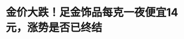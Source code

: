<!DOCTYPE html>
<html lang="zh-CN">

<head>
    
<title>金价大跌！足金饰品每克一夜便宜14元，涨势是否已终结_腾讯新闻</title>
<meta name="keywords" content="黄金,黄金价格,贵金属,国际金价,comex黄金,黄金期货,美国_财经,金饰,足金,美国,饰品">
<meta name="description" content="蒋立冬 派生万物AI 图黄金价格大跌。5月12日，金价大跳水，伦敦金现、COMEX黄金期货盘中跌幅一度超3%。截至发稿时，现货黄金最低触及3233.55美元/盎司，下跌2.8%，日内最低触及3207.9美元/盎司；COMEX黄金报3235.3美元/盎司，跌幅达3.24%。国内方面，期货市场上，沪金主力合约收跌2%，报772元/克，盘中触及近一个月低点767...">
<meta name="author" content="腾讯网">
<meta name="copyright" content="Copyright 1998 - 2025 Tencent. All Rights Reserved">
<meta property="og:type" content="news" />

<meta property="og:title" content="金价大跌！足金饰品每克一夜便宜14元，涨势是否已终结_腾讯新闻" />
<meta property="og:description" content="蒋立冬 派生万物AI 图黄金价格大跌。5月12日，金价大跳水，伦敦金现、COMEX黄金期货盘中跌幅一度超3%。截至发稿时，现货黄金最低触及3233.55美元/盎司，下跌2.8%，日内最低触及3207.9美元/盎司；COMEX黄金报3235.3美元/盎司，跌幅达3.24%。国内方面，期货市场上，沪金主力合约收跌2%，报772元/克，盘中触及近一个月低点767..." />
<meta property="og:url" content="https://news.qq.com/rain/a/20250512A0992Y00" />
<meta property="og:image" content="https://inews.gtimg.com/om_ls/O4BuE4o46exnq5puxNLE5qHGsbyumj0lG8tuKeC2tEAL8AA_640330/0" />
<meta property="article:author" content="澎湃新闻" />
<meta property="article:published_time" content="2025-05-12 22:38:31" />
<meta property="category" content="finance" />

<meta name="baidu-site-verification" content="jJeIJ5X7pP" />
    <meta charset="utf-8" />
<meta http-equiv="X-UA-Compatible" content="IE=Edge" />
<meta name="viewport" content="width=device-width, initial-scale=1, shrink-to-fit=no" />
<link rel="dns-prefetch" href="mat1.gtimg.com">
<link rel="dns-prefetch" href="i.news.qq.com">
<link rel="shortcut icon" href="https://mat1.gtimg.com/qqcdn/qqindex2021/favicon.ico">
<script nomodule="true" src="https://mat1.gtimg.com/qqcdn/qqindex2021/common-static/20240515201444/core3-37-1.min.js"></script>
<script>
  try {
    if (!window.IntersectionObserver) {
      var observerScript = document.createElement('script');
      observerScript.src = "https://mat1.gtimg.com/qqcdn/qqindex2021/common-static/20241024141058/intersection-observer-polyfill.js";
      document.head.appendChild(observerScript);
    }
  } catch (error) {}
</script>

<script>
  try {
    if (!Element.prototype.scrollTo) {
      var scrollScript = document.createElement('script');
      scrollScript.src = "https://mat1.gtimg.com/qqcdn/qqindex2021/common-static/20241025153001/scroll-behavior-polyfill.js";
      document.head.appendChild(scrollScript);
    }
  } catch (error) {}
</script>
<script>
  try {
    if ('scrollRestoration' in window.history) {
      window.history.scrollRestoration = 'manual';
    }
    window.isPcClient = Boolean(window.electron) && (
      window.navigator.userAgent.indexOf('pc-client') > 0 ||
      window.navigator.userAgent.indexOf('TencentNews') > 0
    );
  } catch {}
</script>
<script>
  try {
    if (window.isPcClient) {
      var bodyStyle = document.createElement('style');
      bodyStyle.innerText = 'body{ zoom: 0.95 }';
      document.head.appendChild(bodyStyle);
    }
  } catch {}
</script>
<script>
  window.DATA = {"url":"https://view.inews.qq.com/a/20250512A0992Y00","article_id":"20250512A0992Y00","article_type":"0","title":"金价大跌！足金饰品每克一夜便宜14元，涨势是否已终结","desc":"蒋立冬 派生万物AI 图黄金价格大跌。5月12日，金价大跳水，伦敦金现、COMEX黄金期货盘中跌幅一度超3%。截至发稿时，现货黄金最低触及3233.55美元/盎司，下跌2.8%，日内最低触及3207.9美元/盎司；COMEX黄金报3235.3美元/盎司，跌幅达3.24%。国内方面，期货市场上，沪金主力合约收跌2%，报772元/克，盘中触及近一个月低点767...","iNewsRecommendLevel":1,"abstract":"蒋立冬 派生万物AI 图黄金价格大跌。5月12日，金价大跳水，伦敦金现、COMEX黄金期货盘中跌幅一度超3%。截至发稿时，现货黄金最低触及3233.55美元/盎司，下跌2.8%，日内最低触及3207.9美元/盎司；COMEX黄金报3235.3美元/盎司，跌幅达3.24%。国内方面，期货市场上，沪金主力合约收跌2%，报772元/克，盘中触及近一个月低点767...","catalog1":"finance","ad_channel_sign":"finance","introduction":"","media":"澎湃新闻","media_id":"5007264","pubtime":"2025-05-12 22:38:31","comment_id":"8411281414","political":0,"cmsId":"20250512A0992Y00","cms_id":"20250512A0992Y00","closeAllAd":0,"closeAllFavorite":false,"originContent":{"directory":{"ai_list":null,"enable":2,"list":null},"text":"\u003cdiv class=\"rich_media_content\"\u003e\u003cp\u003e\u003c!--IMG_0--\u003e\u003c/p\u003e\u003cp class=\"qqnews_image_desc\" style=\"color: #666; font-size: 14px; text-align: center\"\u003e蒋立冬 派生万物AI 图\u003c/p\u003e\u003cp\u003e黄金价格大跌。\u003c/p\u003e\u003cp\u003e5月12日，金价大跳水，伦敦金现、COMEX黄金期货盘中跌幅一度超3%。截至发稿时，现货黄金最低触及3233.55美元/盎司，下跌2.8%，日内最低触及3207.9美元/盎司；COMEX黄金报3235.3美元/盎司，跌幅达3.24%。\u003c/p\u003e\u003cp\u003e国内方面，期货市场上，沪金主力合约收跌2%，报772元/克，盘中触及近一个月低点767元/克。\u003c/p\u003e\u003cp\u003eA股黄金概念股同样走低，\u003c!--SECURE_LINK_BEGIN_0--\u003e西部黄金\u003c!--SECURE_LINK_END_0--\u003e（601069）、\u003c!--SECURE_LINK_BEGIN_1--\u003e四川黄金\u003c!--SECURE_LINK_END_1--\u003e（001337）跌幅超3%。截至5月12日收盘，港股\u003c!--SECURE_LINK_BEGIN_2--\u003e灵宝黄金\u003c!--SECURE_LINK_END_2--\u003e（03330.HK）、\u003c!--SECURE_LINK_BEGIN_3--\u003e赤峰黄金\u003c!--SECURE_LINK_END_3--\u003e（06693.HK）、\u003c!--SECURE_LINK_BEGIN_4--\u003e招金矿业\u003c!--SECURE_LINK_END_4--\u003e（01818.HK）分别下跌11.23%、11.07%、7.55%。\u003c/p\u003e\u003cp\u003e国内金饰价格跟跌，\u003c!--SECURE_LINK_BEGIN_5--\u003e周生生\u003c!--SECURE_LINK_END_5--\u003e足金饰品标价1007元/克，较前一日1021元/克的价格下跌14元/克。\u003c!--SECURE_LINK_BEGIN_6--\u003e周大福\u003c!--SECURE_LINK_END_6--\u003e足金饰品标价1008元/克，较前一日1022元/克的价格下跌14元/克。此外，周六福、六福珠宝、金至尊足金金饰品报价均为1008元/克，\u003c!--SECURE_LINK_BEGIN_7--\u003e老凤祥\u003c!--SECURE_LINK_END_7--\u003e、老庙足金金饰品报价分别跌至每克1002元/克、1000元/克。\u003c/p\u003e\u003cp\u003e\u003c!--IMG_1--\u003e\u003c/p\u003e\u003cp\u003e消息面上，据新华社5月12日报道，中美日内瓦经贸会谈联合声明称，中华人民共和国政府（“中国”）和美利坚合众国政府（“美国”），认识到双边经贸关系对两国和全球经济的重要性；认识到可持续的、长期的、互利的双边经贸关系的重要性；鉴于双方近期的讨论，相信持续的协商有助于解决双方在经贸领域关切的问题；本着相互开放、持续沟通、合作和相互尊重的精神，继续推进相关工作；双方承诺将于2025年5月14日前采取以下举措：\u003c!--MID_AD_0--\u003e\u003c!--EOP_0--\u003e\u003c/p\u003e\u003c!--MID_ARTICLE_AD_0--\u003e\u003c!--PARAGRAPH_0--\u003e\u003cp\u003e美国将（一）修改2025年4月2日第14257号行政令中规定的对中国商品（包括香港特别行政区和澳门特别行政区商品）加征的从价关税，其中，24%的关税在初始的90天内暂停实施，同时保留按该行政令的规定对这些商品加征剩余10%的关税；（二）取消根据2025年4月8日第14259号行政令和2025年4月9日第14266号行政令对这些商品的加征关税。\u003c!--MID_AD_1--\u003e\u003c!--EOP_1--\u003e\u003c/p\u003e\u003c!--MID_ARTICLE_AD_1--\u003e\u003c!--PARAGRAPH_1--\u003e\u003cp\u003e中国将（一）相应修改税委会公告2025年第4号规定的对美国商品加征的从价关税，其中，24%的关税在初始的90天内暂停实施，同时保留对这些商品加征剩余10%的关税，并取消根据税委会公告2025年第5号和第6号对这些商品的加征关税；（二）采取必要措施，暂停或取消自2025年4月2日起针对美国的非关税反制措施。\u003c!--MID_AD_2--\u003e\u003c!--EOP_2--\u003e\u003c/p\u003e\u003c!--MID_ARTICLE_AD_2--\u003e\u003c!--PARAGRAPH_2--\u003e\u003cp\u003e采取上述举措后，双方将建立机制，继续就经贸关系进行协商。中方代表是国务院副总理何立峰，美方代表是财政部长斯科特·贝森特和美国贸易代表贾米森·格里尔。协商可在中国、美国，或双方商定的第三国进行。根据需要，双方可就相关经贸议题开展工作层面磋商。\u003c/p\u003e\u003cp\u003e不少分析指出，黄金短期内面临不小的回调风险。\u003c/p\u003e\u003cp\u003eFXStreet分析师Haresh Menghani指出，因为对中美贸易协议的最新乐观情绪继续削弱对传统避险资产的需求，黄金价格在新的一周开始时走弱。与此同时，来自中美谈判的积极信号缓解了市场对美国经济衰退的担忧。再加上美联储的鹰派“按兵不动”，帮助美元持稳于数周高位附近，并对黄金施加压力。\u003c!--MID_AD_3--\u003e\u003c!--EOP_3--\u003e\u003c/p\u003e\u003c!--MID_ARTICLE_AD_3--\u003e\u003c!--PARAGRAPH_3--\u003e\u003cp\u003e东方金诚研究发展部副总监瞿瑞认为，全球贸易战趋于缓和，短期内美国在“关税战”方面的立场有所软化，市场避险情绪逐步消退，全球风险资产持续修复，金价或将面临进一步回调风险，呈现高位震荡走势。\u003c/p\u003e\u003cp\u003e嘉盛集团资深分析师Jerry Chen指出，从日线以上的周期上看，黄金已经明显从单边上扬走势切换为高位震荡，受到众多消息面因素的影响，多空双方正变得更为平衡。而逐渐成型的双顶结构则暗示金价有更大的回撤风险。\u003c/p\u003e\u003cp\u003e“目前黄金已经跑赢通胀水平了，收益率也相对较高。虽然当前黄金逻辑还是非常流畅的，但累计涨幅过大导致短期能否进一步上涨的不确定性也较大。” 星石投资基金经理喻宗亮认为，黄金进一步上涨，可能还需要进一步驱动，例如美国财政赤字的进一步扩张和贸易赤字的进一步扩大，但在美国致力于降低贸易赤字和财政赤字的背景下，短期内这些驱动可能没有那么强。\u003c!--MID_AD_4--\u003e\u003c!--EOP_4--\u003e\u003c/p\u003e\u003c!--MID_ARTICLE_AD_4--\u003e\u003c!--PARAGRAPH_4--\u003e\u003cp\u003e但从长线来看，有观点认为，黄金价格或仍将获得支撑。\u003c/p\u003e\u003cp\u003e\u003c!--SECURE_LINK_BEGIN_8--\u003e瑞达期货\u003c!--SECURE_LINK_END_8--\u003e分析，中长期来看，现有关税政策对通胀的传导具有一定滞后性，下半年美国通胀或再度抬头，提振黄金的抗通胀属性。黄金的结构性利多因素仍未松动，美国债务扩张导致美元信用边际转弱，以及全球去美元化趋势下央行购金需求稳固，为金价提供中长线支撑。\u003c/p\u003e\u003cp\u003e\u003c!--SECURE_LINK_BEGIN_9--\u003e摩根大通\u003c!--SECURE_LINK_END_9--\u003e分析师预测，受特朗普引发的美国资产抛售影响，若外国投资者持有的美国资产中仅0.5%被重新配置为黄金，到2029年金价或达每盎司6000美元，较当前约3300美元价格涨80%。\u003c/p\u003e\u003cp\u003e摩根大通指出，由于黄金供应未大幅增长，需求微小增长即可导致金价大幅波动。近期金融市场走势显示，投资者对美国资产兴趣与信任受到质疑，美国易受资本外流影响。据其计算，四年内将有2736亿美元投入黄金，相当于约2500吨，虽占黄金总持有量仅3%，但每季度额外需求冲动巨大。\u003c/p\u003e\u003cp\u003e“虽然这只是一个假设场景，但它解释了为什么我们在结构性上依然看涨黄金，并认为金价仍有上涨空间。” 摩根大通的报告写道。\u003c/p\u003e\u003cdiv powered-by=\"qqnews_ex-editor\"\u003e\u003c/div\u003e\u003cstyle\u003e.rich_media_content{--news-tabel-th-night-color: #444444;--news-font-day-color: #333;--news-font-night-color: #d9d9d9;--news-bottom-distance: 22px}.rich_media_content p:not([data-exeditor-arbitrary-box=image-box]){letter-spacing:.5px;line-height:30px;margin-bottom:var(--news-bottom-distance);word-wrap:break-word}.rich_media_content{color:var(--news-font-day-color);font-size:18px}@media(prefers-color-scheme:dark){body:not([data-weui-theme=light]):not([dark-mode-disable=true]) .rich_media_content p:not([data-exeditor-arbitrary-box=image-box]){letter-spacing:.5px;line-height:30px;margin-bottom:var(--news-bottom-distance);word-wrap:break-word}body:not([data-weui-theme=light]):not([dark-mode-disable=true]) .rich_media_content{color:var(--news-font-night-color)}}.data_color_scheme_dark .rich_media_content p:not([data-exeditor-arbitrary-box=image-box]){letter-spacing:.5px;line-height:30px;margin-bottom:var(--news-bottom-distance);word-wrap:break-word}.data_color_scheme_dark .rich_media_content{color:var(--news-font-night-color)}.data_color_scheme_dark .rich_media_content{font-size:18px}.rich_media_content p[data-exeditor-arbitrary-box=image-box]{margin-bottom:11px}.rich_media_content\u003ediv:not(.qnt-video),.rich_media_content\u003esection{margin-bottom:var(--news-bottom-distance)}.rich_media_content hr{margin-bottom:var(--news-bottom-distance)}.rich_media_content .link_list{margin:0;margin-top:20px;min-height:0!important}.rich_media_content blockquote{background:#f9f9f9;border-left:6px solid #ccc;margin:1.5em 10px;padding:.5em 10px}.rich_media_content blockquote p{margin-bottom:0!important}.data_color_scheme_dark .rich_media_content blockquote{background:#323232}@media(prefers-color-scheme:dark){body:not([data-weui-theme=light]):not([dark-mode-disable=true]) .rich_media_content blockquote{background:#323232}}.rich_media_content ol[data-ex-list]{--ol-start: 1;--ol-list-style-type: decimal;list-style-type:none;counter-reset:olCounter calc(var(--ol-start,1) - 1);position:relative}.rich_media_content ol[data-ex-list]\u003eli\u003e:first-child::before{content:counter(olCounter,var(--ol-list-style-type)) '. ';counter-increment:olCounter;font-variant-numeric:tabular-nums;display:inline-block}.rich_media_content ul[data-ex-list]{--ul-list-style-type: circle;list-style-type:none;position:relative}.rich_media_content ul[data-ex-list].nonUnicode-list-style-type\u003eli\u003e:first-child::before{content:var(--ul-list-style-type) ' ';font-variant-numeric:tabular-nums;display:inline-block;transform:scale(0.5)}.rich_media_content ul[data-ex-list].unicode-list-style-type\u003eli\u003e:first-child::before{content:var(--ul-list-style-type) ' ';font-variant-numeric:tabular-nums;display:inline-block;transform:scale(0.8)}.rich_media_content ol:not([data-ex-list]){padding-left:revert}.rich_media_content ul:not([data-ex-list]){padding-left:revert}.rich_media_content table{display:table;border-collapse:collapse;margin-bottom:var(--news-bottom-distance)}.rich_media_content table th,.rich_media_content table td{word-wrap:break-word;border:1px solid #ddd;white-space:nowrap;padding:2px 5px}.rich_media_content table th{font-weight:700;background-color:#f0f0f0;text-align:left}.rich_media_content table p{margin-bottom:0!important}.data_color_scheme_dark .rich_media_content table th{background:var(--news-tabel-th-night-color)}@media(prefers-color-scheme:dark){body:not([data-weui-theme=light]):not([dark-mode-disable=true]) .rich_media_content table th{background:var(--news-tabel-th-night-color)}}.rich_media_content .qqnews_image_desc,.rich_media_content p[type=om-image-desc]{line-height:20px!important;text-align:center!important;font-size:14px!important;color:#666!important}.rich_media_content div[data-exeditor-arbitrary-box=wrap]:not([data-exeditor-arbitrary-box-special-style]){max-width:100%}.rich_media_content .qqnews-content{--wmfont: 0;--wmcolor: transparent;font-size:var(--wmfont);color:var(--wmcolor);line-height:var(--wmfont)!important;margin-bottom:var(--wmfont)!important}.rich_media_content .qqnews_sign_emphasis{background:#f7f7f7}.rich_media_content .qqnews_sign_emphasis ol{word-wrap:break-word;border:none;color:#5c5c5c;line-height:28px;list-style:none;margin:14px 0 6px;padding:16px 15px 4px}.rich_media_content .qqnews_sign_emphasis p{margin-bottom:12px!important}.rich_media_content .qqnews_sign_emphasis ol\u003eli\u003ep{padding-left:30px}.rich_media_content .qqnews_sign_emphasis ol\u003eli{list-style:none}.rich_media_content .qqnews_sign_emphasis ol\u003eli\u003ep:first-child::before{margin-left:-30px;content:counter(olCounter,decimal) ''!important;counter-increment:olCounter!important;font-variant-numeric:tabular-nums!important;background:#37f;border-radius:2px;color:#fff;font-size:15px;font-style:normal;text-align:center;line-height:18px;width:18px;height:18px;margin-right:12px;position:relative;top:-1px}.data_color_scheme_dark .rich_media_content .qqnews_sign_emphasis{background:#262626}.data_color_scheme_dark .rich_media_content .qqnews_sign_emphasis ol\u003eli\u003ep{color:#a9a9a9}@media(prefers-color-scheme:dark){body:not([data-weui-theme=light]):not([dark-mode-disable=true]) .rich_media_content .qqnews_sign_emphasis{background:#262626}body:not([data-weui-theme=light]):not([dark-mode-disable=true]) .rich_media_content .qqnews_sign_emphasis ol\u003eli\u003ep{color:#a9a9a9}}.rich_media_content h1,.rich_media_content h2,.rich_media_content h3,.rich_media_content h4,.rich_media_content h5,.rich_media_content h6{margin-bottom:var(--news-bottom-distance);font-weight:700}.rich_media_content h1{font-size:20px}.rich_media_content h2,.rich_media_content h3{font-size:19px}.rich_media_content h4,.rich_media_content h5,.rich_media_content h6{font-size:18px}.rich_media_content li:empty{display:none}.rich_media_content ul,.rich_media_content ol{margin-bottom:var(--news-bottom-distance)}.rich_media_content div\u003ep:only-child{margin-bottom:0!important}.rich_media_content .cms-cke-widget-title-wrap p{margin-bottom:0!important}\u003c/style\u003e\u003c/div\u003e","version":"v2"},"originAttribute":{"IMG_0":{"bigOrigUrl":"https://inews.gtimg.com/om_bt/OvKO9QglwlyqQWO7ZzKoWHCm2aK9QvypRQYN_p882wPQMAA/0","compressUrl":"https://inews.gtimg.com/om_bt/OvKO9QglwlyqQWO7ZzKoWHCm2aK9QvypRQYN_p882wPQMAA/641","desc":"","fullPic":"1","height":428,"imgurl0":"https://inews.gtimg.com/om_bt/OvKO9QglwlyqQWO7ZzKoWHCm2aK9QvypRQYN_p882wPQMAA/0","imgurl1000":"https://inews.gtimg.com/om_bt/OvKO9QglwlyqQWO7ZzKoWHCm2aK9QvypRQYN_p882wPQMAA/1000","islong":0,"origUrl":"https://inews.gtimg.com/om_bt/OvKO9QglwlyqQWO7ZzKoWHCm2aK9QvypRQYN_p882wPQMAA/641","size":666,"style":"display: inline-block; max-width: 100%; width: 960px","thumb":"https://inews.gtimg.com/om_bt/OvKO9QglwlyqQWO7ZzKoWHCm2aK9QvypRQYN_p882wPQMAA_181x181s/0","url":"https://inews.gtimg.com/om_bt/OvKO9QglwlyqQWO7ZzKoWHCm2aK9QvypRQYN_p882wPQMAA/641","width":641},"IMG_1":{"bigOrigUrl":"https://inews.gtimg.com/om_bt/OxcRfPU6LK4Z1FSCPavzjsO2fKZ1iMSAhB9ilX7NB9VBMAA/0","compressUrl":"https://inews.gtimg.com/om_bt/OxcRfPU6LK4Z1FSCPavzjsO2fKZ1iMSAhB9ilX7NB9VBMAA/641","desc":"","fullPic":"1","height":799,"imgurl0":"https://inews.gtimg.com/om_bt/OxcRfPU6LK4Z1FSCPavzjsO2fKZ1iMSAhB9ilX7NB9VBMAA/0","imgurl1000":"https://inews.gtimg.com/om_bt/OxcRfPU6LK4Z1FSCPavzjsO2fKZ1iMSAhB9ilX7NB9VBMAA/1000","islong":0,"origUrl":"https://inews.gtimg.com/om_bt/OxcRfPU6LK4Z1FSCPavzjsO2fKZ1iMSAhB9ilX7NB9VBMAA/641","size":183,"style":"display: inline-block; max-width: 100%; width: 875px","thumb":"https://inews.gtimg.com/om_bt/OxcRfPU6LK4Z1FSCPavzjsO2fKZ1iMSAhB9ilX7NB9VBMAA_181x181s/0","url":"https://inews.gtimg.com/om_bt/OxcRfPU6LK4Z1FSCPavzjsO2fKZ1iMSAhB9ilX7NB9VBMAA/641","width":641},"SECURE_LINK_BEGIN_0":{"cms_orig_info":{"desc":"西部黄金","trust_level":1,"type":"huaci_stock","url":"https://wzq.tenpay.com/mm/detail?type=1\u0026scode=601069\u0026stat_data=Ozm00p000n006"},"desc":"西部黄金","trust_level":1,"type":"huaci_stock","url":"https://wzq.tenpay.com/mm/detail?type=1\u0026scode=601069\u0026stat_data=Ozm00p000n006"},"SECURE_LINK_BEGIN_1":{"cms_orig_info":{"desc":"四川黄金","trust_level":1,"type":"huaci_stock","url":"https://wzq.tenpay.com/mm/detail?type=0\u0026scode=001337\u0026stat_data=Ozm00p000n006"},"desc":"四川黄金","trust_level":1,"type":"huaci_stock","url":"https://wzq.tenpay.com/mm/detail?type=0\u0026scode=001337\u0026stat_data=Ozm00p000n006"},"SECURE_LINK_BEGIN_2":{"cms_orig_info":{"desc":"灵宝黄金","trust_level":1,"type":"huaci_stock","url":"https://wzq.tenpay.com/mm/detail?type=2\u0026scode=03330\u0026stat_data=Ozm00p000n006"},"desc":"灵宝黄金","trust_level":1,"type":"huaci_stock","url":"https://wzq.tenpay.com/mm/detail?type=2\u0026scode=03330\u0026stat_data=Ozm00p000n006"},"SECURE_LINK_BEGIN_3":{"cms_orig_info":{"desc":"赤峰黄金","trust_level":1,"type":"huaci_stock","url":"https://wzq.tenpay.com/mm/detail?type=1\u0026scode=600988\u0026stat_data=Ozm00p000n006"},"desc":"赤峰黄金","trust_level":1,"type":"huaci_stock","url":"https://wzq.tenpay.com/mm/detail?type=1\u0026scode=600988\u0026stat_data=Ozm00p000n006"},"SECURE_LINK_BEGIN_4":{"cms_orig_info":{"desc":"招金矿业","trust_level":1,"type":"huaci_stock","url":"https://wzq.tenpay.com/mm/detail?type=2\u0026scode=01818\u0026stat_data=Ozm00p000n006"},"desc":"招金矿业","trust_level":1,"type":"huaci_stock","url":"https://wzq.tenpay.com/mm/detail?type=2\u0026scode=01818\u0026stat_data=Ozm00p000n006"},"SECURE_LINK_BEGIN_5":{"cms_orig_info":{"desc":"周生生","trust_level":1,"type":"huaci_stock","url":"https://wzq.tenpay.com/mm/detail?type=2\u0026scode=00116\u0026stat_data=Ozm00p000n006"},"desc":"周生生","trust_level":1,"type":"huaci_stock","url":"https://wzq.tenpay.com/mm/detail?type=2\u0026scode=00116\u0026stat_data=Ozm00p000n006"},"SECURE_LINK_BEGIN_6":{"cms_orig_info":{"desc":"周大福","trust_level":1,"type":"huaci_stock","url":"https://wzq.tenpay.com/mm/detail?type=2\u0026scode=01929\u0026stat_data=Ozm00p000n006"},"desc":"周大福","trust_level":1,"type":"huaci_stock","url":"https://wzq.tenpay.com/mm/detail?type=2\u0026scode=01929\u0026stat_data=Ozm00p000n006"},"SECURE_LINK_BEGIN_7":{"cms_orig_info":{"desc":"老凤祥","trust_level":1,"type":"huaci_stock","url":"https://wzq.tenpay.com/mm/detail?type=1\u0026scode=600612\u0026stat_data=Ozm00p000n006"},"desc":"老凤祥","trust_level":1,"type":"huaci_stock","url":"https://wzq.tenpay.com/mm/detail?type=1\u0026scode=600612\u0026stat_data=Ozm00p000n006"},"SECURE_LINK_BEGIN_8":{"cms_orig_info":{"desc":"瑞达期货","trust_level":1,"type":"huaci_stock","url":"https://wzq.tenpay.com/mm/detail?type=0\u0026scode=002961\u0026stat_data=Ozm00p000n006"},"desc":"瑞达期货","trust_level":1,"type":"huaci_stock","url":"https://wzq.tenpay.com/mm/detail?type=0\u0026scode=002961\u0026stat_data=Ozm00p000n006"},"SECURE_LINK_BEGIN_9":{"cms_orig_info":{"desc":"摩根大通","trust_level":1,"type":"huaci_stock","url":"https://wzq.tenpay.com/mm/detail?type=3\u0026scode=JPM.N\u0026stat_data=Ozm00p000n006"},"desc":"摩根大通","trust_level":1,"type":"huaci_stock","url":"https://wzq.tenpay.com/mm/detail?type=3\u0026scode=JPM.N\u0026stat_data=Ozm00p000n006"},"SECURE_LINK_END_0":{"trust_level":1},"SECURE_LINK_END_1":{"trust_level":1},"SECURE_LINK_END_2":{"trust_level":1},"SECURE_LINK_END_3":{"trust_level":1},"SECURE_LINK_END_4":{"trust_level":1},"SECURE_LINK_END_5":{"trust_level":1},"SECURE_LINK_END_6":{"trust_level":1},"SECURE_LINK_END_7":{"trust_level":1},"SECURE_LINK_END_8":{"trust_level":1},"SECURE_LINK_END_9":{"trust_level":1}},"selfDeclare":{},"userAddress":"上海","card":{"chlid":"5007264","chlname":"澎湃新闻","desc":"有内涵的时政类新媒体","icon":"http://inews.gtimg.com/newsapp_ls/0/87129268_100100/0","msgEntry":1,"uin":"ecdae2b6a65be6a1d0b67d6f7646f74c6d","update_frequency":"0","vip_desc":"澎湃新闻官方账号","vip_icon_night":"http://inews.gtimg.com/newsapp_ls/0/14876049528/0","vip_place":"left","vip_type":"30013","vip_icon":"http://inews.gtimg.com/newsapp_ls/0/14876049251/0","vip_type_new":"30013","suid":"8QMf2Hpc7oQZvDjf","liveInfo":{"roomID":"1443368162","roomStatus":"2","cms_id":"RLV2025040800009000","article_type":"102"},"cpLevel":1},"interationCount":{"like":3,"collect":1,"share":8},"payment_info":{},"article_is_pay":false,"payment_column_info_v1":{"is_column_pay":false,"read_count_all":0},"tag_info_item":null,"contentWordsNum":1841,"extraProperty":{"FeedbackDetailDisableInsert":0,"zanSkinType":""},"relateWelfare":{},"aiSwitch":true,"isOversize":false,"videoArr":[]};
</script>
<script>
  window.channelInfo = {"channelConfig":{"channelNav":[{"_auto_id":"1","active_alien_img":"","alien_img":"","channel_id":"news_news_home","is_local":"0","link":"https://www.qq.com","name_cn":"首页","name_en":"home"},{"_auto_id":"2","active_alien_img":"","alien_img":"","channel_id":"news_news_top","is_local":"0","link":"","name_cn":"要闻","name_en":"news"},{"_auto_id":"4","active_alien_img":"","alien_img":"","channel_id":"news_news_bj","is_local":"1","link":"","name_cn":"北京","name_en":"bj"},{"_auto_id":"5","active_alien_img":"","alien_img":"","channel_id":"news_news_finance","is_local":"0","link":"","name_cn":"财经","name_en":"finance"},{"_auto_id":"6","active_alien_img":"","alien_img":"","channel_id":"news_news_tech","is_local":"0","link":"","name_cn":"科技","name_en":"tech"},{"_auto_id":"7","active_alien_img":"","alien_img":"","channel_id":"tv","is_local":"0","link":"https://v.qq.com/channel/tv/?ptag=qqnews","name_cn":"电视剧","name_en":"tv"},{"_auto_id":"8","active_alien_img":"","alien_img":"","channel_id":"news_news_qa","is_local":"0","link":"","name_cn":"热问","name_en":"qa"},{"_auto_id":"9","active_alien_img":"","alien_img":"","channel_id":"news_news_ent","is_local":"0","link":"","name_cn":"娱乐","name_en":"ent"},{"_auto_id":"10","active_alien_img":"","alien_img":"","channel_id":"variety","is_local":"0","link":"https://v.qq.com/channel/variety/?ptag=qqnews","name_cn":"综艺","name_en":"variety"},{"_auto_id":"11","active_alien_img":"","alien_img":"","channel_id":"news_news_sports","is_local":"0","link":"","name_cn":"体育","name_en":"sports"},{"_auto_id":"13","active_alien_img":"","alien_img":"","channel_id":"news_news_nba","is_local":"0","link":"","name_cn":"NBA","name_en":"nba"},{"_auto_id":"14","active_alien_img":"","alien_img":"","channel_id":"news_news_world","is_local":"0","link":"","name_cn":"国际","name_en":"world"},{"_auto_id":"15","active_alien_img":"","alien_img":"","channel_id":"news_news_mil","is_local":"0","link":"","name_cn":"军事","name_en":"milite"},{"_auto_id":"16","active_alien_img":"","alien_img":"","channel_id":"news_news_auto","is_local":"0","link":"","name_cn":"汽车","name_en":"auto"},{"_auto_id":"17","active_alien_img":"","alien_img":"","channel_id":"news_news_house","is_local":"0","link":"","name_cn":"房产","name_en":"house"},{"_auto_id":"18","active_alien_img":"","alien_img":"","channel_id":"news_news_edu","is_local":"0","link":"","name_cn":"教育","name_en":"edu"},{"_auto_id":"19","active_alien_img":"","alien_img":"","channel_id":"news_news_antip","is_local":"0","link":"","name_cn":"健康","name_en":"health"},{"_auto_id":"20","active_alien_img":"","alien_img":"","channel_id":"news_news_video","is_local":"0","link":"","name_cn":"视频","name_en":"video"},{"_auto_id":"21","active_alien_img":"","alien_img":"","channel_id":"news_news_game","is_local":"0","link":"","name_cn":"游戏","name_en":"games"},{"_auto_id":"22","active_alien_img":"","alien_img":"","channel_id":"news_news_nchupin","is_local":"0","link":"","name_cn":"眼界","name_en":"chupin"},{"_auto_id":"24","active_alien_img":"","alien_img":"","channel_id":"news_news_football","is_local":"0","link":"","name_cn":"足球","name_en":"football"},{"_auto_id":"25","active_alien_img":"","alien_img":"","channel_id":"news_news_kepu","is_local":"0","link":"","name_cn":"科学","name_en":"kepu"},{"_auto_id":"26","active_alien_img":"","alien_img":"","channel_id":"news_news_digi","is_local":"0","link":"","name_cn":"数码","name_en":"digi"},{"_auto_id":"28","active_alien_img":"","alien_img":"","channel_id":"ymzx","is_local":"0","link":"https://gamer.qq.com/v2/cloudgame/game/96897?ichannel=txxwpc0Ftxxwpc1","name_cn":"元梦之星","name_en":"news_news_ymzx"},{"_auto_id":"31","active_alien_img":"","alien_img":"","channel_id":"movie","is_local":"0","link":"https://v.qq.com/channel/movie/?ptag=qqnews","name_cn":"电影","name_en":"movie"},{"_auto_id":"32","active_alien_img":"","alien_img":"","channel_id":"news_news_esport","is_local":"0","link":"","name_cn":"电竞","name_en":"esport"},{"_auto_id":"34","active_alien_img":"","alien_img":"","channel_id":"news_news_history","is_local":"0","link":"","name_cn":"历史","name_en":"history"},{"_auto_id":"35","active_alien_img":"","alien_img":"","channel_id":"news_news_baby","is_local":"0","link":"","name_cn":"育儿","name_en":"baby"},{"_auto_id":"36","active_alien_img":"","alien_img":"","channel_id":"hbjy","is_local":"0","link":"https://gp.qq.com/act/a20250421mnqlx/news.shtml","name_cn":"和平精英","name_en":"news_news_hbjy"},{"_auto_id":"37","active_alien_img":"","alien_img":"","channel_id":"cloud_gamer","is_local":"0","link":"https://gamer.qq.com/?ichannel=txxwpc0Ftxxwpc1","name_cn":"云游戏","name_en":"cloud_gamer"},{"_auto_id":"38","active_alien_img":"","alien_img":"","channel_id":"news_news_lic","is_local":"0","link":"","name_cn":"理财","name_en":"finance_licai"},{"_auto_id":"39","active_alien_img":"","alien_img":"","channel_id":"news_news_istock","is_local":"0","link":"","name_cn":"股票","name_en":"finance_stock"},{"_auto_id":"40","active_alien_img":"","alien_img":"","channel_id":"ren_min_shi_pin","is_local":"0","link":"https://news.qq.com/omn/author/8QMd3Hld74cbujbY?tab=om_video","name_cn":"人民视频","name_en":"ren_min_shi_pin"},{"_auto_id":"41","active_alien_img":"","alien_img":"","channel_id":"news_news_weather","is_local":"0","link":"https://tianqi.qq.com/index.htm","name_cn":"天气","name_en":"weather"}]}};
</script>
<script>
  window.articleConfig = {"rightConfig":[{"_auto_id":"1","category_key":"default","modules":"{\"moduleList\":[{\"title\":\"作者其他文章\",\"id\":\"user_article\"},{\"title\":\"精选视频\",\"id\":\"video_album\",\"videoType\":\"tag\",\"videoId\":\"aUepxrtchGM=\",\"isSticky\":0},{\"title\":\"下载条\",\"id\":\"download_banner\",\"isSticky\":1},{\"title\":\"热点榜\",\"id\":\"hot_rank_list\",\"isSticky\":1},{\"title\":\"广告推广\",\"id\":\"ssp_ad_module\",\"category\":\"ad_ssp\",\"loid\":\"109\",\"isSticky\":1},{\"title\":\"广告推广位\",\"id\":\"c2s_ad_module\",\"category\":\"right_c2s\",\"path\":\"QQcom_all_Rectangle-1|QQcom_all_Rectangle-2|QQcom_all_Rectangle-3\",\"isSticky\":1}]}"},{"_auto_id":"2","category_key":"ent","modules":"{\"moduleList\":[{\"title\":\"作者其他文章\",\"id\":\"user_article\"},{\"title\":\"精选视频\",\"id\":\"video_album\",\"videoType\":\"tag\",\"videoId\":\"aUepxrtchGM=\"},{\"title\":\"下载条\",\"id\":\"download_banner\",\"isSticky\":1},{\"title\":\"热点榜\",\"id\":\"hot_rank_list\",\"isSticky\":1},{\"title\":\"广告推广\",\"id\":\"ssp_ad_module\",\"category\":\"ad_ssp\",\"loid\":\"109\",\"isSticky\":1},{\"title\":\"广告推广\",\"id\":\"ssp_ad_module\",\"category\":\"ad_ssp\",\"loid\":\"117\",\"isSticky\":1}]}"},{"_auto_id":"3","category_key":"game","modules":"{\"moduleList\":[{\"title\":\"作者其他文章\",\"id\":\"user_article\"},{\"title\":\"精选视频\",\"id\":\"video_album\",\"videoType\":\"tag\",\"videoId\":\"aUepxrtchGM=\"},{\"title\":\"热门游戏\",\"id\":\"recommend_game\",\"isSticky\":0},{\"title\":\"下载条\",\"id\":\"download_banner\",\"isSticky\":1},{\"title\":\"热点榜\",\"id\":\"hot_rank_list\",\"isSticky\":1},{\"title\":\"广告推广\",\"id\":\"ssp_ad_module\",\"category\":\"ad_ssp\",\"loid\":\"109\",\"isSticky\":1},{\"title\":\"广告推广位\",\"id\":\"c2s_ad_module\",\"category\":\"right_c2s\",\"path\":\"QQcom_all_Rectangle-1|QQcom_all_Rectangle-2|QQcom_all_Rectangle-3\",\"isSticky\":1}]}"},{"_auto_id":"4","category_key":"tech","modules":"{\"moduleList\":[{\"title\":\"作者其他文章\",\"id\":\"user_article\"},{\"title\":\"精选视频\",\"id\":\"video_album\",\"videoType\":\"tag\",\"videoId\":\"aUepxrtchGM=\"},{\"title\":\"下载条\",\"id\":\"download_banner\",\"isSticky\":1},{\"title\":\"热点榜\",\"id\":\"hot_rank_list\",\"isSticky\":1},{\"title\":\"广告推广\",\"id\":\"ssp_ad_module\",\"category\":\"ad_ssp\",\"loid\":\"109\",\"isSticky\":1},{\"title\":\"广告推广位\",\"id\":\"c2s_ad_module\",\"category\":\"right_c2s\",\"path\":\"QQcom_all_Rectangle-1|QQcom_all_Rectangle-2|QQcom_all_Rectangle-3\",\"isSticky\":1}]}"},{"_auto_id":"5","category_key":"finance","modules":"{\"moduleList\":[{\"title\":\"作者其他文章\",\"id\":\"user_article\"},{\"title\":\"精选视频\",\"id\":\"video_album\",\"videoType\":\"tag\",\"videoId\":\"aUepxrtchGM=\"},{\"title\":\"下载条\",\"id\":\"download_banner\",\"isSticky\":1},{\"title\":\"热点榜\",\"id\":\"hot_rank_list\",\"isSticky\":1},{\"title\":\"广告推广\",\"id\":\"ssp_ad_module\",\"category\":\"ad_ssp\",\"loid\":\"109\",\"isSticky\":1},{\"title\":\"广告推广位\",\"id\":\"c2s_ad_module\",\"category\":\"right_c2s\",\"path\":\"QQcom_all_Rectangle-1|QQcom_all_Rectangle-2|QQcom_all_Rectangle-3\",\"isSticky\":1}]}"},{"_auto_id":"6","category_key":"news","modules":"{\"moduleList\":[{\"title\":\"作者其他文章\",\"id\":\"user_article\"},{\"title\":\"精选视频\",\"id\":\"video_album\",\"videoType\":\"tag\",\"videoId\":\"aUepxrtchGM=\"},{\"title\":\"下载条\",\"id\":\"download_banner\",\"isSticky\":1},{\"title\":\"热点榜\",\"id\":\"hot_rank_list\",\"isSticky\":1},{\"title\":\"广告推广\",\"id\":\"ssp_ad_module\",\"category\":\"ad_ssp\",\"loid\":\"109\",\"isSticky\":1},{\"title\":\"广告推广位\",\"id\":\"c2s_ad_module\",\"category\":\"right_c2s\",\"path\":\"QQcom_all_Rectangle-1|QQcom_all_Rectangle-2|QQcom_all_Rectangle-3\",\"isSticky\":1}]}"},{"_auto_id":"7","category_key":"fashion","modules":"{\"moduleList\":[{\"title\":\"作者其他文章\",\"id\":\"user_article\"},{\"title\":\"精选视频\",\"id\":\"video_album\",\"videoType\":\"tag\",\"videoId\":\"aUepxrtchGM=\"},{\"title\":\"下载条\",\"id\":\"download_banner\",\"isSticky\":1},{\"title\":\"热点榜\",\"id\":\"hot_rank_list\",\"isSticky\":1},{\"title\":\"广告推广\",\"id\":\"ssp_ad_module\",\"category\":\"ad_ssp\",\"loid\":\"109\",\"isSticky\":1},{\"title\":\"广告推广位\",\"id\":\"c2s_ad_module\",\"category\":\"right_c2s\",\"path\":\"QQcom_all_Rectangle-1|QQcom_all_Rectangle-2|QQcom_all_Rectangle-3\",\"isSticky\":1}]}"},{"_auto_id":"8","category_key":"sports","modules":"{\"moduleList\":[{\"title\":\"作者其他文章\",\"id\":\"user_article\"},{\"title\":\"精选视频\",\"id\":\"video_album\",\"videoType\":\"tag\",\"videoId\":\"aUepxrtchGM=\"},{\"title\":\"下载条\",\"id\":\"download_banner\",\"isSticky\":1},{\"title\":\"热点榜\",\"id\":\"hot_rank_list\",\"isSticky\":1},{\"title\":\"广告推广\",\"id\":\"ssp_ad_module\",\"category\":\"ad_ssp\",\"loid\":\"109\",\"isSticky\":1},{\"title\":\"广告推广位\",\"id\":\"c2s_ad_module\",\"category\":\"right_c2s\",\"path\":\"QQcom_all_Rectangle-1|QQcom_all_Rectangle-2|QQcom_all_Rectangle-3\",\"isSticky\":1}]}"},{"_auto_id":"9","category_key":"health","modules":"{\"moduleList\":[{\"title\":\"作者其他文章\",\"id\":\"user_article\"},{\"title\":\"精选视频\",\"id\":\"video_album\",\"videoType\":\"tag\",\"videoId\":\"aUepxrtchGM=\"},{\"title\":\"下载条\",\"id\":\"download_banner\",\"isSticky\":1},{\"title\":\"热点榜\",\"id\":\"hot_rank_list\",\"isSticky\":1},{\"title\":\"广告推广\",\"id\":\"ssp_ad_module\",\"category\":\"ad_ssp\",\"loid\":\"109\",\"isSticky\":1},{\"title\":\"广告推广位\",\"id\":\"c2s_ad_module\",\"category\":\"right_c2s\",\"path\":\"QQcom_all_Rectangle-1|QQcom_all_Rectangle-2|QQcom_all_Rectangle-3\",\"isSticky\":1}]}"},{"_auto_id":"10","category_key":"nba","modules":"{\"moduleList\":[{\"title\":\"作者其他文章\",\"id\":\"user_article\"},{\"title\":\"精选视频\",\"id\":\"video_album\",\"videoType\":\"tag\",\"videoId\":\"aUepxrtchGM=\"},{\"title\":\"下载条\",\"id\":\"download_banner\",\"isSticky\":1},{\"title\":\"热点榜\",\"id\":\"hot_rank_list\",\"isSticky\":1},{\"title\":\"广告推广\",\"id\":\"ssp_ad_module\",\"category\":\"ad_ssp\",\"loid\":\"109\",\"isSticky\":1},{\"title\":\"广告推广位\",\"id\":\"c2s_ad_module\",\"category\":\"right_c2s\",\"path\":\"QQcom_all_Rectangle-1|QQcom_all_Rectangle-2|QQcom_all_Rectangle-3\",\"isSticky\":1}]}"},{"_auto_id":"11","category_key":"edu","modules":"{\"moduleList\":[{\"title\":\"作者其他文章\",\"id\":\"user_article\"},{\"title\":\"精选视频\",\"id\":\"video_album\",\"videoType\":\"tag\",\"videoId\":\"aUWpxLNdg2c=\"},{\"title\":\"下载条\",\"id\":\"download_banner\",\"isSticky\":1},{\"title\":\"热点榜\",\"id\":\"hot_rank_list\",\"isSticky\":1},{\"title\":\"广告推广\",\"id\":\"ssp_ad_module\",\"category\":\"ad_ssp\",\"loid\":\"109\",\"isSticky\":1},{\"title\":\"广告推广位\",\"id\":\"c2s_ad_module\",\"category\":\"right_c2s\",\"path\":\"QQcom_all_Rectangle-1|QQcom_all_Rectangle-2|QQcom_all_Rectangle-3\",\"isSticky\":1}]}"},{"_auto_id":"12","category_key":"ad","modules":"{\"moduleList\":[{\"title\":\"广告推广\",\"id\":\"ssp_ad_module\",\"category\":\"ad_ssp\",\"loid\":\"109\",\"isSticky\":1},{\"title\":\"广告推广位\",\"id\":\"c2s_ad_module\",\"category\":\"right_c2s\",\"path\":\"QQcom_all_Rectangle-1|QQcom_all_Rectangle-2|QQcom_all_Rectangle-3\",\"isSticky\":1}]}"}],"tonglanAdConfig":[{"_auto_id":"1","modules":"{\"moduleList\":[{\"title\":\"广告推广位\",\"id\":\"top\",\"category\":\"top_c2s\",\"path\":\"QQcom_all_Width1-1\"},{\"title\":\"广告推广位\",\"id\":\"bottom\",\"category\":\"bottom_c2s\",\"path\":\"QQcom_all_Width1-2\"}]}"}],"bottomConfig":[],"videoAdConfig":[{"_auto_id":"1","normal_time":"10","switch":"1","video_count":"0","video_time":"0"}],"rightGameConfig":[{"_auto_id":"2","desc":"连续登录送游戏钻石，群雄共聚称霸沙城","icon":"https://inews.gtimg.com/newsapp_bt/0/0627161037914_3816/0","link":"https://s.iwan.qq.com/opengame/tenvideo/index.html?hidestatusbar=1&hidetitlebar=1&immersive=1&syswebview=1&landscape=1&gameid=49085&url=https%3A%2F%2Fgz-file.91ninthpalace.com%2Fwzzx%2Findex_tencent_iwan.html%20&ref_ele=90015","name":"王者之心2"},{"_auto_id":"3","desc":"上线送VIP！万人同屏横扫沙城","icon":"https://inews.gtimg.com/newsapp_bt/0/0627155752146_4584/0","link":"https://s.iwan.qq.com/opengame/tenvideo/index.html?hidestatusbar=1&hidetitlebar=1&immersive=1&landscape=1&syswebview=1&gameid=47203&url=https%3A%2F%2Fcqss2login.bigrnet.com%2Fiwan%2Fh5%2Fplay%2Floading&ref_ele=90015","name":"传奇盛世"},{"_auto_id":"4","desc":"超高爆率，经典玩法","icon":"https://inews.gtimg.com/newsapp_bt/0/0627160641137_9103/0","link":"https://s.iwan.qq.com/opengame/tenvideo/index.html?hidestatusbar=1&hidetitlebar=1&immersive=1&syswebview=1&gameid=43803&url=https%3A%2F%2Fsdk.mxzgame.com%2FGames%2Fportal%2F108337%2FTXVApp&ref_ele=90015","name":"新不良人"},{"_auto_id":"6","desc":"超多福利登录即领，海量游戏任你畅玩","icon":"https://inews.gtimg.com/newsapp_bt/0/111315495935_3595/0","link":"https://dldir3.qq.com/minigamefile/webdownloads/QQGameMini_silent_1002020001_cid0.exe","name":"QQ游戏大厅"},{"_auto_id":"7","desc":"纯正经典玩法，欢乐挑战赛火热来袭","icon":"https://inews.gtimg.com/newsapp_bt/0/070918050891_4971/0","link":"https://minigame.qq.com/h5game_frame_test/?appid=200904&ifid=1502020001","name":"欢乐斗地主"},{"_auto_id":"8","desc":"新服大放送，享赚你就来","icon":"https://inews.gtimg.com/newsapp_bt/0/0627154608860_7318/0","link":"https://s.iwan.qq.com/opengame/tenvideo/index.html?hidestatusbar=1&hidetitlebar=1&immersive=1&syswebview=1&landscape=1&gameid=43403&url=https%3A%2F%2Flogin-wxxyx2-bzsc.jikewan.com%2Fgame%2Fcqtxvideo.html&ref_ele=90015","name":"百战沙城"},{"_auto_id":"9","desc":"全新极速版本爽玩！送新武魂转换卡","icon":"https://inews.gtimg.com/newsapp_bt/0/1016115936984_7153/0","link":"https://s.iwan.qq.com/opengame/tenvideo/index.html?hidestatusbar=1&hidetitlebar=1&immersive=1&syswebview=1&gameid=51477&url=https%3A%2F%2Fh5sdk.cdqcwl.com%2Fsdk%2Ftxaiwandefault%2Fce43a6806214ed5b3e2227ca7e99e27a%2F2231&ref_ele=90015","name":"斗罗大陆"},{"_auto_id":"10","desc":"原汁原味，正版授权","icon":"https://inews.gtimg.com/newsapp_bt/0/0627160844946_1794/0","link":"https://s.iwan.qq.com/opengame/tenvideo/index.html?hidetitlebar=1&immersive=1&syswebview=1&landscape=1&gameid=37275&url=https%3A%2F%2Fsdk.mxzgame.com%2FGames%2Fportal%2F100211%2FTXVApp&ref_ele=90015","name":"原始传奇"},{"_auto_id":"11","desc":"登录领神秘巨星，打造巅峰阵容","icon":"https://inews.gtimg.com/newsapp_bt/0/0701170959368_8122/0","link":"https://s.iwan.qq.com/opengame/tenvideo/index.html?hidestatusbar=1&hidetitlebar=1&immersive=1&syswebview=1&gameid=40591&url=https%3A%2F%2Frh.diaigame.com%2Fh5plat%2Fplay%2Fpackage_code%2FP0012462&ref_ele=90015","name":"巅峰冠军足球"},{"_auto_id":"12","desc":"赛季制实时PVP联机对战","icon":"https://inews.gtimg.com/newsapp_bt/0/0701165259701_7142/0","link":"https://s.iwan.qq.com/opengame/tenvideo/index.html?hidestatusbar=1&hidetitlebar=1&immersive=1&syswebview=1&gameid=49634&url=https%3A%2F%2Ffootball.shenshoucdn.com%2Ffootball_new%2Fh5%2Ftxsp%2Findex.html&ref_ele=90015","name":"球场风云"},{"_auto_id":"13","desc":"专注超爽打宝体验","icon":"https://inews.gtimg.com/newsapp_bt/0/0627154956673_3154/0","link":"https://s.iwan.qq.com/opengame/tenvideo/index.html?hidestatusbar=1&hidetitlebar=1&immersive=1&syswebview=1&gameid=41057&url=https%3A%2F%2Fh5apily.fire2333.com%2Fh5sdk%2Ftxshipin%2Findex%2F3200222%2F3200112&ref_ele=90015","name":"传奇至尊"},{"_auto_id":"16","desc":"火爆新服，福利满满","icon":"https://inews.gtimg.com/newsapp_bt/0/0701171307639_4759/0","link":"https://s.iwan.qq.com/opengame/tenvideo/index.html?hidestatusbar=1&hidetitlebar=1&immersive=1&syswebview=1&gameid=50335&url=https%3A%2F%2Fh5-union-cdn.pptgame.cn%2Findex.html%3Ftx_package_id%3D10202%20&ref_ele=90015","name":"火源战纪"},{"_auto_id":"17","desc":"魔幻风格，超大场面","icon":"https://inews.gtimg.com/newsapp_bt/0/0701171500721_6895/0","link":"https://s.iwan.qq.com/opengame/tenvideo/index.html?hidestatusbar=1&hidetitlebar=1&immersive=1&syswebview=1&gameid=33112&url=https%3A%2F%2Fcsjs-tx.ebibi.com%2Fgame%2Fh5iwan-wwzs%2Fmain%2Findex.html&ref_ele=90015","name":"万王之神"},{"_auto_id":"19","desc":"经典神话背景，高清细腻画质","icon":"https://inews.gtimg.com/newsapp_bt/0/0709181543493_4955/0","link":"https://s.iwan.qq.com/opengame/tenvideo/index.html?hidestatusbar=1&hidetitlebar=1&immersive=1&syswebview=1&gameid=39686&url=https%3A%2F%2Fsdk.gz.1253361160.clb.myqcloud.com%2FGames%2Fportal%2F108311%2FTXVApp&ref_ele=90015","name":"凡人神将传"}]};
</script>
<script src="https://mat1.gtimg.com/www/js/emonitor/custom_ed041a23.js" charset="utf-8"></script>
<script>
  try {
    window.emonitorIns = emonitor.create({
      name: 'newsqq_normalArticle',
      atta: {
        name: 'newsqq',
      },
      mode: '007',
    });
  } catch (err) {
    console.warn(err);
  }
</script>
<link href="https://mat1.gtimg.com/qqcdn/qqindex2021/common-static/hel/qqnews-pc-dc_20250509063039/static/css/static.css" rel="stylesheet">

<script>window.__HEL_PRESET_META__={"qqnews-pc-components":{"app":{"id":1366,"name":"qqnews-pc-components","app_group_name":"qqnews-pc-components","proj_ver":{"map":{},"utime":0},"online_version":"qqnews-pc-components_20250306025658","build_version":"qqnews-pc-components_20250512030958","update_at":"2025-05-12T07:10:51.000Z","desc":"set by [init], from container [formal.pc.dc.sz101001] worker [2]"},"version":{"sub_app_name":"qqnews-pc-components","sub_app_version":"qqnews-pc-components_20250512030958","src_map":{"webDirPath":"https://mat1.gtimg.com/qqcdn/qqindex2021/common-static/hel/qqnews-pc-components_20250512030958","htmlIndexSrc":"https://mat1.gtimg.com/qqcdn/qqindex2021/common-static/hel/qqnews-pc-components_20250512030958/index.html","extractMode":"all","iframeSrc":"","chunkCssSrcList":["https://mat1.gtimg.com/qqcdn/qqindex2021/common-static/hel/qqnews-pc-components_20250512030958/static/css/index.css"],"chunkJsSrcList":["https://mat1.gtimg.com/qqcdn/qqindex2021/common-static/hel/qqnews-pc-components_20250512030958/static/js/index.js"],"staticCssSrcList":[],"staticJsSrcList":["https://mat1.gtimg.com/qqcdn/qqindex2021/static/20231212123233/react.production.min.js","https://mat1.gtimg.com/qqcdn/qqindex2021/static/20231212123233/react-dom.production.min.js","https://mat1.gtimg.com/qqcdn/qqindex2021/common-static/hel/hel-base-v16.js"],"relativeCssSrcList":[],"relativeJsSrcList":[],"privCssSrcList":[],"srvModSrcList":[],"headAssetList":[{"tag":"staticScript","append":false,"attrs":{"src":"https://mat1.gtimg.com/qqcdn/qqindex2021/static/20231212123233/react.production.min.js"}},{"tag":"staticScript","append":false,"attrs":{"src":"https://mat1.gtimg.com/qqcdn/qqindex2021/static/20231212123233/react-dom.production.min.js"}},{"tag":"staticScript","append":false,"attrs":{"src":"https://mat1.gtimg.com/qqcdn/qqindex2021/common-static/hel/hel-base-v16.js"}},{"tag":"script","append":true,"attrs":{"src":"https://mat1.gtimg.com/qqcdn/qqindex2021/common-static/hel/qqnews-pc-components_20250512030958/static/js/index.js","defer":""}},{"tag":"link","append":true,"attrs":{"href":"https://mat1.gtimg.com/qqcdn/qqindex2021/common-static/hel/qqnews-pc-components_20250512030958/static/css/index.css","rel":"stylesheet"}}],"bodyAssetList":[]},"update_at":"2025-05-12T07:10:50.000Z","create_at":"2025-05-12T07:10:50.000Z","_worker_id":"2","_is_backup":true}}}</script>
<script>window.__VIEW_PATH__="article.ejs";</script>
</head>

<body id="dc-normal-body">
  <div id="top-nav"></div>
  <div id="topAd"></div>
  <div class="qqweb-pc-content ">
    <div class="content-left">
      <div class="content">
        <div class="left-tool" id="left-tool"></div>
                <div class="content-article">
            <div id="article-column-tag"></div>
            <h1>金价大跌！足金饰品每克一夜便宜14元，涨势是否已终结</h1>
            <div id="article-author"></div>
            <div id="article-content"></div>
          <div id="article-status"></div>
          <div id="relate-question"></div>
          <div class="recommend-con" id="ArticleBottom"></div>
        </div>
      </div>
      <div id="article-comment"></div>
      <div id="recommend"></div>
      <div id="bottomAd"></div>
      <div id="article-footer"></div>
    </div>
    <div id="content-right" class="content-right"></div>
  </div>
  <div id="go-top"></div>
  <script>
    var navDom = document.getElementById('top-nav');
    if (window.isPcClient && navDom) {
      navDom.style.height = '0';
    }
  </script>
    <script type="text/javascript">
  var TIME_BEFORE_LOAD_CRYSTAL = Date.now();
</script>
<script src="https://mat1.gtimg.com/qqcdn/qqindex2021/advertisement/qqdc/crystal.202504291215.min.js" id="l_qq_com"></script>
<script type="text/javascript">
  if (typeof crystal === 'undefined' && Math.random() <= 1) {
    (function() {
      var TIME_AFTER_LOAD_CRYSTAL = Date.now();
      var img = new Image(1, 1);
      img.src = "//dp3.qq.com/qqcom/?adb=1&dm=new&err=1002&blockjs=" + (TIME_AFTER_LOAD_CRYSTAL - TIME_BEFORE_LOAD_CRYSTAL);
    })();
  }
</script>
    <iframe style="display: none;" src="https://i.news.qq.com/web_backend/getWebPacUid"></iframe>
<script src="https://mat1.gtimg.com/qqcdn/qqindex2021/common-static/20240805160928/react.production.min.js"></script>
<script src="https://mat1.gtimg.com/qqcdn/qqindex2021/common-static/20240805160928/react-dom.production.min.js"></script>
<script src="https://mat1.gtimg.com/qqcdn/qqindex2021/common-static/20241018171503/universal-report.min.js"></script>
<script defer type="text/javascript" src="https://mat1.gtimg.com/qqcdn/qqindex2021/libs/barrier/aria.js?appid=9327b8b06379d9d1728bbfbe2025ef9c" charset="utf-8"></script>
<script defer src="https://t.captcha.qq.com/TCaptcha.js"></script>
<script>document.cookie="hel_err=;path=/;";</script>
<script src="https://mat1.gtimg.com/qqcdn/qqindex2021/common-static/hel/hel-base-v16.js"></script>
<script src="https://mat1.gtimg.com/qqcdn/qqindex2021/common-static/hel/qqnews-pc-hel-entry_20250117174052/static/js/index.js"></script>
<link rel="preload" href="https://mat1.gtimg.com/qqcdn/qqindex2021/common-static/hel/qqnews-pc-dc_20250509063039/static/js/static.js" as="script">
<link rel="preload" href="https://mat1.gtimg.com/qqcdn/qqindex2021/common-static/hel/qqnews-pc-components_20250512030958/static/js/index.js" as="script">
<script>window.loadProject("https://mat1.gtimg.com/qqcdn/qqindex2021/common-static/hel/qqnews-pc-dc_20250509063039/static/js/static.js");</script>
<iframe id="videoFrame" style="display: none;" src="https://video.qq.com/cookie/sync_qqnews.html"></iframe>
</body>

</html>
